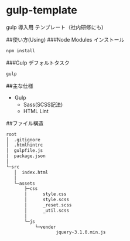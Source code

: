 # gulp-template
gulp 導入用 テンプレート（社内研修にも)

##使い方(Using)
###Node Modules インストール
```javascript
npm install
```
  
###Gulp デフォルトタスク
```javascript
gulp
```
  
##主な仕様
 * Gulp
   * Sass(SCSS記法)
   * HTML Lint
  
##ファイル構造
```html
root  
│  .gitignore
│  .htmlhintrc
│  gulpfile.js
│  package.json
│
└─src
   │  index.html
   │
   └─assets
       ├─css
       │      style.css
       │      style.scss
       │      _reset.scss
       │      _util.scss
       │
       └─js
           └─vender
                   jquery-3.1.0.min.js
```
